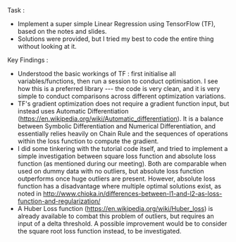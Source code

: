 Task :
- Implement a super simple Linear Regression using TensorFlow (TF), based on the notes and slides.
- Solutions were provided, but I tried my best to code the entire thing without looking at it.

Key Findings :
- Understood the basic workings of TF : first initialise all variables/functions, then run a session to conduct optimisation. I see how this is a preferred library --- the code is very clean, and it is very simple to conduct comparisons across different optimization variations.
- TF's gradient optimization does not require a gradient function input, but instead uses Automatic Differentiation (https://en.wikipedia.org/wiki/Automatic_differentiation). It is a balance between Symbolic Differentiation and Numerical Differentiation, and essentially relies heavily on Chain Rule and the sequences of operations within the loss function to compute the gradient.
- I did some tinkering with the tutorial code itself, and tried to implement a simple investigation between square loss function and absolute loss function (as mentioned during our meeting). Both are comparable when used on dummy data with no outliers, but absolute loss function outperforms once huge outliers are present. However, absolute loss function has a disadvantage where multiple optimal solutions exist, as noted in http://www.chioka.in/differences-between-l1-and-l2-as-loss-function-and-regularization/ 
- A Huber Loss function (https://en.wikipedia.org/wiki/Huber_loss) is already available to  combat this problem of outliers, but requires an input of a delta threshold. A possible improvement would be to consider the square root loss function instead, to be investigated.
